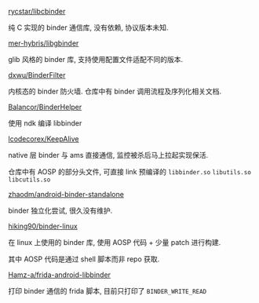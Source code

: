 [rycstar/libcbinder](https://github.com/rycstar/libcbinder)

纯 C 实现的 binder 通信库, 没有依赖, 协议版本未知.

[mer-hybris/libgbinder](https://github.com/mer-hybris/libgbinder)

glib 风格的 binder 库, 支持使用配置文件适配不同的版本.

[dxwu/BinderFilter](https://github.com/dxwu/BinderFilter)

内核态的 binder 防火墙. 仓库中有 binder 调用流程及序列化相关文档.

[Balancor/BinderHelper](https://github.com/Balancor/BinderHelper)

使用 ndk 编译 libbinder

[lcodecorex/KeepAlive](https://github.com/lcodecorex/KeepAlive)

native 层 binder 与 ams 直接通信, 监控被杀后马上拉起实现保活.

仓库中有 AOSP 的部分头文件, 可直接 link 预编译的 `libbinder.so` `libutils.so` `libcutils.so`

[zhaodm/android-binder-standalone](https://github.com/zhaodm/android-binder-standalone)

binder 独立化尝试, 很久没有维护.

[hiking90/binder-linux](https://github.com/hiking90/binder-linux)

在 linux 上使用的 binder 库, 使用 AOSP 代码 + 少量 patch 进行构建.

其中 AOSP 代码是通过 shell 脚本而非 repo 获取.

[Hamz-a/frida-android-libbinder](https://github.com/Hamz-a/frida-android-libbinder)

打印 binder 通信的 frida 脚本, 目前只打印了 `BINDER_WRITE_READ` 







